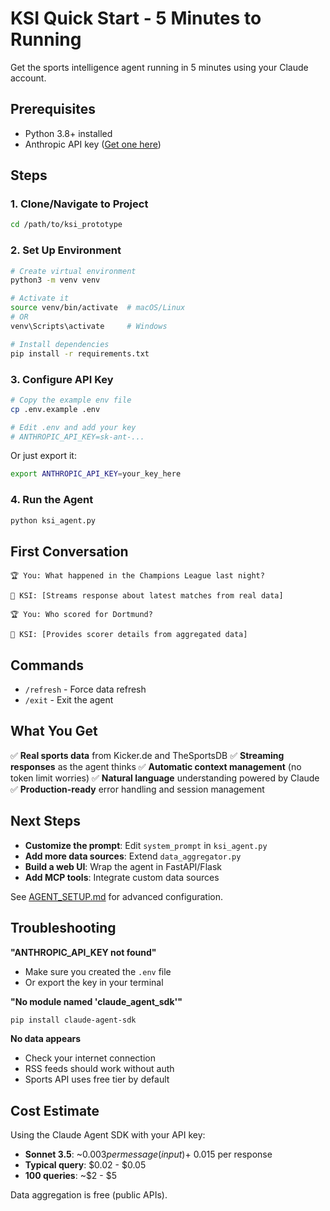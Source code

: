 # KSI Quick Start - 5 Minutes to Running

Get the sports intelligence agent running in 5 minutes using your Claude account.

## Prerequisites

- Python 3.8+ installed
- Anthropic API key ([Get one here](https://console.anthropic.com/settings/keys))

## Steps

### 1. Clone/Navigate to Project
```bash
cd /path/to/ksi_prototype
```

### 2. Set Up Environment
```bash
# Create virtual environment
python3 -m venv venv

# Activate it
source venv/bin/activate  # macOS/Linux
# OR
venv\Scripts\activate     # Windows

# Install dependencies
pip install -r requirements.txt
```

### 3. Configure API Key
```bash
# Copy the example env file
cp .env.example .env

# Edit .env and add your key
# ANTHROPIC_API_KEY=sk-ant-...
```

Or just export it:
```bash
export ANTHROPIC_API_KEY=your_key_here
```

### 4. Run the Agent
```bash
python ksi_agent.py
```

## First Conversation

```
🏆 You: What happened in the Champions League last night?

🤖 KSI: [Streams response about latest matches from real data]

🏆 You: Who scored for Dortmund?

🤖 KSI: [Provides scorer details from aggregated data]
```

## Commands

- `/refresh` - Force data refresh
- `/exit` - Exit the agent

## What You Get

✅ **Real sports data** from Kicker.de and TheSportsDB
✅ **Streaming responses** as the agent thinks
✅ **Automatic context management** (no token limit worries)
✅ **Natural language** understanding powered by Claude
✅ **Production-ready** error handling and session management

## Next Steps

- **Customize the prompt**: Edit `system_prompt` in `ksi_agent.py`
- **Add more data sources**: Extend `data_aggregator.py`
- **Build a web UI**: Wrap the agent in FastAPI/Flask
- **Add MCP tools**: Integrate custom data sources

See [AGENT_SETUP.md](AGENT_SETUP.md) for advanced configuration.

## Troubleshooting

**"ANTHROPIC_API_KEY not found"**
- Make sure you created the `.env` file
- Or export the key in your terminal

**"No module named 'claude_agent_sdk'"**
```bash
pip install claude-agent-sdk
```

**No data appears**
- Check your internet connection
- RSS feeds should work without auth
- Sports API uses free tier by default

## Cost Estimate

Using the Claude Agent SDK with your API key:

- **Sonnet 3.5**: ~$0.003 per message (input) + ~$0.015 per response
- **Typical query**: $0.02 - $0.05
- **100 queries**: ~$2 - $5

Data aggregation is free (public APIs).
